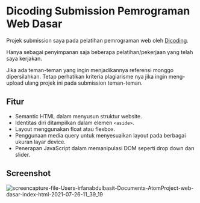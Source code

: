 # Dicoding Submission Pemrograman Web Dasar
Projek submission saya pada pelatihan pemrograman web oleh [Dicoding](https://www.dicoding.com/academies/123).

Hanya sebagai penyimpanan saja beberapa pelatihan/pekerjaan yang telah saya kerjakan.

Jika ada teman-teman yang ingin menjadikannya referensi monggo dipersilahkan. Tetap perhatikan kriteria plagiarisme nya jika ingin meng-upload ulang projek ini pada submission teman-teman.

## Fitur 
* Semantic HTML dalam menyusun struktur website.
* Identitas diri ditampilkan dalam elemen ```<aside>```.
* Layout menggunakan float atau flexbox.
* Penggunaan media query untuk menyesuaikan layout pada berbagai ukuran layar device.
* Penerapan JavaScript dalam memanipulasi DOM seperti drop down dan slider.

## Screenshot
![screencapture-file-Users-irfanabdulbasit-Documents-AtomProject-web-dasar-index-html-2021-07-26-11_39_19](https://user-images.githubusercontent.com/70824032/126936546-118dd200-963a-416c-aba2-e72f4ba86133.png)

